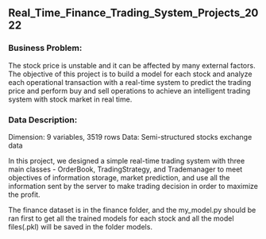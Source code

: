 ## Real_Time_Finance_Trading_System_Projects_2022

### Business Problem:
The stock price is unstable and it can be affected by many external factors. The objective of this project is to build a model for each stock and analyze each operational transaction with a real-time system to predict the trading price and perform buy and sell operations to achieve an intelligent trading system with stock market in real time.

### Data Description:
  Dimension: 9 variables, 3519 rows
  Data: Semi-structured stocks exchange data
  
In this project, we designed a simple real-time trading system with three main classes - OrderBook, TradingStrategy, and Trademanager to meet objectives of information storage, market prediction, and use all the information sent by the server to make trading decision in order to maximize the profit.

The finance dataset is in the finance folder, and the my_model.py should be ran first to get all the trained models for each stock and all the model files(.pkl) will be saved in the folder models.
  


